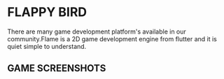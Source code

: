 # FLAPPY BIRD

There are many game development platform's available in our community.Flame is a 2D game development engine from flutter and it is quiet simple to understand.

## GAME SCREENSHOTS








